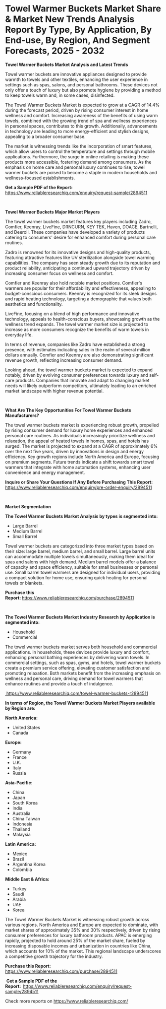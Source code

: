 <p><h1>Towel Warmer Buckets Market Share & Market New Trends Analysis Report By Type, By Application, By End-use, By Region, And Segment Forecasts, 2025 - 2032</h1></p><p><strong>Towel Warmer Buckets Market Analysis and Latest Trends</strong></p>
<p><p>Towel warmer buckets are innovative appliances designed to provide warmth to towels and other textiles, enhancing the user experience in settings such as spas, salons, and personal bathrooms. These devices not only offer a touch of luxury but also promote hygiene by providing a method to keep towels warm and, in some cases, disinfected.</p><p>The Towel Warmer Buckets Market is expected to grow at a CAGR of 14.4% during the forecast period, driven by rising consumer interest in home wellness and comfort. Increasing awareness of the benefits of using warm towels, combined with the growing trend of spa and wellness experiences in personal spaces, contributes to this growth. Additionally, advancements in technology are leading to more energy-efficient and stylish designs, appealing to a broader consumer base.</p><p>The market is witnessing trends like the incorporation of smart features, which allow users to control the temperature and settings through mobile applications. Furthermore, the surge in online retailing is making these products more accessible, fostering demand among consumers. As the emphasis on home care and personal luxury continues to rise, towel warmer buckets are poised to become a staple in modern households and wellness-focused establishments.</p></p>
<p><strong>Get a Sample PDF of the Report:&nbsp;</strong> <a href="https://www.reliableresearchiq.com/enquiry/request-sample/2894511?utm_campaign=2999&utm_medium=2&utm_source=Github&utm_content=ia&utm_term=15032025&utm_id=towel-warmer-buckets">https://www.reliableresearchiq.com/enquiry/request-sample/2894511</a></p>
<p>&nbsp;</p>
<p><strong>Towel Warmer Buckets Major Market Players</strong></p>
<p><p>The towel warmer buckets market features key players including Zadro, Comfier, Keenray, LiveFine, DRNCURN, KEY TEK, Haven, DOACE, Bartnelli, and Deeroll. These companies have developed a variety of products catering to consumers' desire for enhanced comfort during personal care routines.</p><p>Zadro is renowned for its innovative designs and high-quality products, featuring attractive features like UV sterilization alongside towel warming capabilities. The company has seen steady growth due to its reputation and product reliability, anticipating a continued upward trajectory driven by increasing consumer focus on wellness and comfort.</p><p>Comfier and Keenray also hold notable market positions. Comfier's warmers are popular for their affordability and effectiveness, appealing to budget-conscious consumers. Keenray is recognized for its sleek designs and rapid heating technology, targeting a demographic that values both aesthetics and functionality.</p><p>LiveFine, focusing on a blend of high performance and innovative technology, appeals to health-conscious buyers, showcasing growth as the wellness trend expands. The towel warmer market size is projected to increase as more consumers recognize the benefits of warm towels in everyday life.</p><p>In terms of revenue, companies like Zadro have established a strong presence, with estimates indicating sales in the realm of several million dollars annually. Comfier and Keenray are also demonstrating significant revenue growth, reflecting increasing consumer demand.</p><p>Looking ahead, the towel warmer buckets market is expected to expand notably, driven by evolving consumer preferences towards luxury and self-care products. Companies that innovate and adapt to changing market needs will likely outperform competitors, ultimately leading to an enriched market landscape with higher revenue potential.</p></p>
<p>&nbsp;</p>
<p><strong>What Are The Key Opportunities For Towel Warmer Buckets Manufacturers?</strong></p>
<p><p>The towel warmer buckets market is experiencing robust growth, propelled by rising consumer demand for luxury home experiences and enhanced personal care routines. As individuals increasingly prioritize wellness and relaxation, the appeal of heated towels in homes, spas, and hotels has surged. The market is projected to expand at a CAGR of approximately 6% over the next five years, driven by innovations in design and energy efficiency. Key growth regions include North America and Europe, focusing on premium segments. Future trends indicate a shift towards smart towel warmers that integrate with home automation systems, enhancing user convenience and energy management.</p></p>
<p><strong>Inquire or Share Your Questions If Any Before Purchasing This Report:</strong> <a href="https://www.reliableresearchiq.com/enquiry/pre-order-enquiry/2894511?utm_campaign=2999&utm_medium=2&utm_source=Github&utm_content=ia&utm_term=15032025&utm_id=towel-warmer-buckets">https://www.reliableresearchiq.com/enquiry/pre-order-enquiry/2894511</a></p>
<p>&nbsp;</p>
<p><strong>Market Segmentation</strong></p>
<p><strong>The Towel Warmer Buckets Market Analysis by types is segmented into:</strong></p>
<p><ul><li>Large Barrel</li><li>Medium Barrel</li><li>Small Barrel</li></ul></p>
<p><p>Towel warmer buckets are categorized into three market types based on their size: large barrel, medium barrel, and small barrel. Large barrel units can accommodate multiple towels simultaneously, making them ideal for spas and salons with high demand. Medium barrel models offer a balance of capacity and space efficiency, suitable for small businesses or personal use. Small barrel towel warmers are designed for individual users, providing a compact solution for home use, ensuring quick heating for personal towels or blankets.</p></p>
<p><strong>Purchase this Report:&nbsp;</strong><a href="https://www.reliableresearchiq.com/purchase/2894511?utm_campaign=2999&utm_medium=2&utm_source=Github&utm_content=ia&utm_term=15032025&utm_id=towel-warmer-buckets">https://www.reliableresearchiq.com/purchase/2894511</a></p>
<p>&nbsp;</p>
<p><strong>The Towel Warmer Buckets Market Industry Research by Application is segmented into:</strong></p>
<p><ul><li>Household</li><li>Commercial</li></ul></p>
<p><p>The towel warmer buckets market serves both household and commercial applications. In households, these devices provide luxury and comfort, enhancing personal bathing experiences by delivering warm towels. In commercial settings, such as spas, gyms, and hotels, towel warmer buckets create a premium service offering, elevating customer satisfaction and promoting relaxation. Both markets benefit from the increasing emphasis on wellness and personal care, driving demand for towel warmers that enhance routines and provide a touch of indulgence.</p></p>
<p><a href="https://www.reliableresearchiq.com/towel-warmer-buckets-r2894511?utm_campaign=2999&utm_medium=2&utm_source=Github&utm_content=ia&utm_term=15032025&utm_id=towel-warmer-buckets">&nbsp;https://www.reliableresearchiq.com/towel-warmer-buckets-r2894511</a></p>
<p><strong>In terms of Region, the Towel Warmer Buckets Market Players available by Region are:</strong></p>
<p>
    <p> <strong> North America: </strong>
        <ul>
            <li>United States</li>
            <li>Canada</li>
        </ul>
        </p> 
    <p> <strong> Europe: </strong>
        <ul>
            <li>Germany</li>
            <li>France</li>
            <li>U.K.</li>
            <li>Italy</li>
            <li>Russia</li>
        </ul>
        </p> 
    <p> <strong> Asia-Pacific: </strong>
        <ul>
            <li>China</li>
            <li>Japan</li>
            <li>South Korea</li>
            <li>India</li>
            <li>Australia</li>
            <li>China Taiwan</li>
            <li>Indonesia</li>
            <li>Thailand</li>
            <li>Malaysia</li>
        </ul>
        </p> 
    <p> <strong> Latin America: </strong>
        <ul>
            <li>Mexico</li>
            <li>Brazil</li>
            <li>Argentina Korea</li>
            <li>Colombia</li>
        </ul>
        </p> 
    <p> <strong> Middle East & Africa: </strong>
        <ul>
            <li>Turkey</li>
            <li>Saudi</li>
            <li>Arabia</li>
            <li>UAE</li>
            <li>Korea</li>
        </ul>
    </p>
    </p>
<p><p>The Towel Warmer Buckets Market is witnessing robust growth across various regions. North America and Europe are expected to dominate, with market shares of approximately 35% and 30% respectively, driven by rising consumer preferences for luxury bathroom products. APAC is emerging rapidly, projected to hold around 25% of the market share, fueled by increasing disposable incomes and urbanization in countries like China, which accounts for 10% of the market. This regional landscape underscores a competitive growth trajectory for the industry.</p></p>
<p><strong>Purchase this Report: </strong><a href="https://www.reliableresearchiq.com/purchase/2894511?utm_campaign=2999&utm_medium=2&utm_source=Github&utm_content=ia&utm_term=15032025&utm_id=towel-warmer-buckets">https://www.reliableresearchiq.com/purchase/2894511</a></p>
<p>&nbsp;<strong>Get a Sample PDF of the Report:&nbsp;&nbsp;</strong><a href="https://www.reliableresearchiq.com/enquiry/request-sample/2894511?utm_campaign=2999&utm_medium=2&utm_source=Github&utm_content=ia&utm_term=15032025&utm_id=towel-warmer-buckets">https://www.reliableresearchiq.com/enquiry/request-sample/2894511</a></p>
<p><strong></strong></p>
<p>Check more reports on <a href="https://www.reliableresearchiq.com/?utm_campaign=2999&utm_medium=2&utm_source=Github&utm_content=ia&utm_term=15032025&utm_id=towel-warmer-buckets">https://www.reliableresearchiq.com/</a></p>